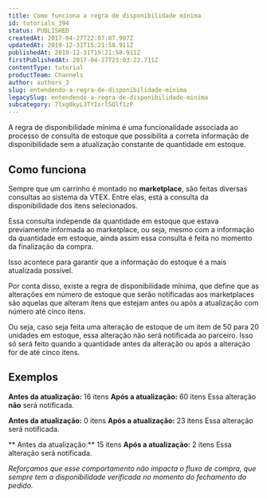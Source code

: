 ```yaml
---
title: Como funciona a regra de disponibilidade mínima
id: tutorials_394
status: PUBLISHED
createdAt: 2017-04-27T22:07:07.997Z
updatedAt: 2019-12-31T15:21:58.911Z
publishedAt: 2019-12-31T15:21:58.911Z
firstPublishedAt: 2017-04-27T23:03:22.711Z
contentType: tutorial
productTeam: Channels
author: authors_3
slug: entendendo-a-regra-de-disponibilidade-minima
legacySlug: entendendo-a-regra-de-disponibilidade-minima
subcategory: 7lxg0kyL3TYIsrlSQlf1zP
---
```


A regra de disponibilidade mínima é uma funcionalidade associada ao processo de consulta de estoque que possibilita a correta informação de disponibilidade sem a atualização constante de quantidade em estoque.

## Como funciona

Sempre que um carrinho é montado no **marketplace**, são feitas diversas consultas ao sistema da VTEX. Entre elas, está a consulta da disponibilidade dos itens selecionados. 

Essa consulta independe da quantidade em estoque que estava previamente informada ao marketplace, ou seja, mesmo com a informação da quantidade em estoque, ainda assim essa consulta é feita no momento da finalização da compra. 

Isso acontece para garantir que a informação do estoque é a mais atualizada possível.

Por conta disso, existe a regra de disponibilidade mínima, que define que as alterações em número de estoque que serão notificadas aos marketplaces são aquelas que alteram itens que estejam antes ou após a atualização com número até cinco itens. 

Ou seja, caso seja feita uma alteração de estoque de um item de 50 para 20 unidades em estoque, essa alteração não será notificada ao parceiro. Isso só será feito quando a quantidade antes da alteração ou após a alteração for de até cinco itens.

## Exemplos

**Antes da atualização:** 16 itens
**Após a atualização:** 60 itens
Essa alteração **não** será notificada.

**Antes da atualização:** 0 itens
**Após a atualização:** 23 itens
Essa alteração será notificada.

** Antes da atualização:** 15 itens
**Após a atualização:** 2 itens
Essa alteração será notificada.

_Reforçamos que esse comportamento não impacta o fluxo de compra, que sempre tem a disponibilidade verificada no momento do fechamento do pedido._
